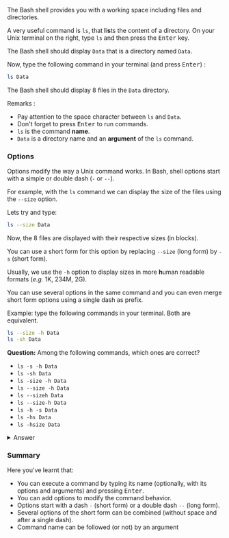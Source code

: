 The Bash shell provides you with a working space including files and directories.

A very useful command is `ls`, that **l**i**s**ts the content of a directory.
On your Unix terminal on the right, type `ls` and then press the <kbd>Enter</kbd> key.

The Bash shell should display `Data` that is a directory named `Data`.

Now, type the following command in your terminal (and press <kbd>Enter</kbd>) :

```bash
ls Data
```

The Bash shell should display 8 files in the `Data` directory.

Remarks : 
- Pay attention to the space character between `ls` and `Data`.
- Don't forget to press <kbd>Enter</kbd> to run commands.
- `ls` is the command **name**.
- `Data` is a directory name and an **argument** of the `ls` command.

### Options

Options modify the way a Unix command works.
In Bash, shell options start with a simple or double dash (`-` or `--`).

For example, with the `ls` command we can display the size of the files using the `--size` option. 

Lets try and type: 

```bash
ls --size Data
```

Now, the 8 files are displayed with their respective sizes (in blocks). 

You can use a short form for this option by replacing `--size` (long form) by `-s` (short form).

Usually, we use the `-h` option to display sizes in more **h**uman readable formats (*e.g.* 1K, 234M, 2G). 

You can use several options in the same command and you can even merge short form options using a single dash as prefix.

Example: type the following commands in your terminal. Both are equivalent.

```bash
ls --size -h Data
ls -sh Data
```

**Question:** Among the following commands, which ones are correct?
- `ls -s -h Data`
- `ls -sh Data`
- `ls -size -h Data`
- `ls --size -h Data`
- `ls --sizeh Data`
- `ls --size-h Data`
- `ls -h -s Data`
- `ls -hs Data`
- `ls -hsize Data`

<details>
<summary>Answer</summary>

- `ls -s -h Data`
- `ls -sh Data`
- `ls --size -h Data`
- `ls -h -s Data`
- `ls -hs Data`

</details>


### Summary

Here you've learnt that:
- You can execute a command by typing its name (optionally, with its options and arguments) and pressing <kbd>Enter</kbd>.
- You can add options to modify the command behavior.
- Options start with a dash `-` (short form) or a double dash `--` (long form).
- Several options of the short form can be combined (without space and after a single dash).
- Command name can be followed (or not) by an argument
